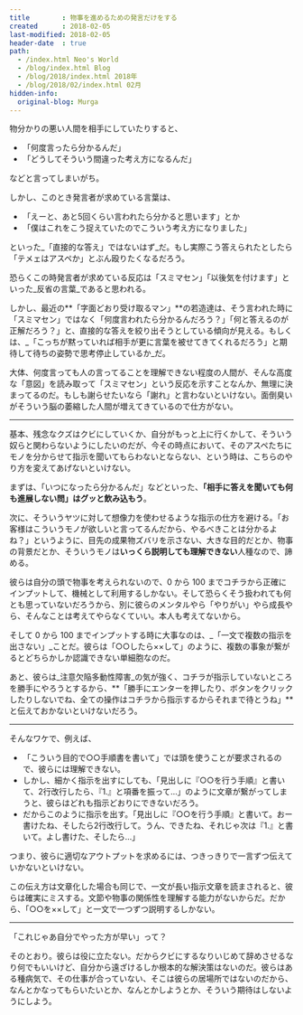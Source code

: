 ```yaml
---
title        : 物事を進めるための発言だけをする
created      : 2018-02-05
last-modified: 2018-02-05
header-date  : true
path:
  - /index.html Neo's World
  - /blog/index.html Blog
  - /blog/2018/index.html 2018年
  - /blog/2018/02/index.html 02月
hidden-info:
  original-blog: Murga
---
```


物分かりの悪い人間を相手にしていたりすると、

- 「何度言ったら分かるんだ」
- 「どうしてそういう間違った考え方になるんだ」

などと言ってしまいがち。

しかし、このとき発言者が求めている言葉は、

- 「えーと、あと5回くらい言われたら分かると思います」とか
- 「僕はこれをこう捉えていたのでこういう考え方になりました」

といった_「直接的な答え」ではないはず_だ。もし実際こう答えられたとしたら「テメェはアスペか」とぶん殴りたくなるだろう。

恐らくこの時発言者が求めている反応は「スミマセン」「以後気を付けます」といった_反省の言葉_であると思われる。

しかし、最近の**「字面どおり受け取るマン」**の若造達は、そう言われた時に「スミマセン」ではなく「何度言われたら分かるんだろう？」「何と答えるのが正解だろう？」と、直接的な答えを絞り出そうとしている傾向が見える。もしくは、_「こっちが黙っていれば相手が更に言葉を被せてきてくれるだろう」と期待して待ちの姿勢で思考停止しているか_だ。

大体、何度言っても人の言ってることを理解できない程度の人間が、そんな高度な「意図」を読み取って「スミマセン」という反応を示すことなんか、無理に決まってるのだ。もしも謝らせたいなら「謝れ」と言わないといけない。面倒臭いがそういう脳の萎縮した人間が増えてきているので仕方がない。

---

基本、残念なクズはクビにしていくか、自分がもっと上に行くかして、そういう奴らと関わらないようにしたいのだが、今その時点において、そのアスペたちにモノを分からせて指示を聞いてもらわないとならない、という時は、こちらのやり方を変えてあげないといけない。

まずは、「いつになったら分かるんだ」などといった、**「相手に答えを聞いても何も進展しない問」はグッと飲み込もう**。

次に、そういうヤツに対して想像力を使わせるような指示の仕方を避ける。「お客様はこういうモノが欲しいと言ってるんだから、やるべきことは分かるよね？」というように、目先の成果物ズバリを示さない、大きな目的だとか、物事の背景だとか、そういうモノは**いっくら説明しても理解できない**人種なので、諦める。

彼らは自分の頭で物事を考えられないので、0 から 100 までコチラから正確にインプットして、機械として利用するしかない。そして恐らくそう扱われても何とも思っていないだろうから、別に彼らのメンタルやら「やりがい」やら成長やら、そんなことは考えてやらなくていい。本人も考えてないから。

そして 0 から 100 までインプットする時に大事なのは、_「一文で複数の指示を出さない」_ことだ。彼らは「○○したら××して」のように、複数の事象が繋がるとどちらかしか認識できない単細胞なのだ。

あと、彼らは_注意欠陥多動性障害_の気が強く、コチラが指示していないところを勝手にやろうとするから、**「勝手にエンターを押したり、ボタンをクリックしたりしないでね、全ての操作はコチラから指示するからそれまで待とうね」**と伝えておかないといけないだろう。

---

そんなワケで、例えば、

- 「こういう目的で○○手順書を書いて」では頭を使うことが要求されるので、彼らには理解できない。
- しかし、細かく指示を出すにしても、「見出しに『○○を行う手順』と書いて、2行改行したら、『1.』と項番を振って…」のように文章が繋がってしまうと、彼らはどれも指示どおりにできないだろう。
- だからこのように指示を出す。「見出しに『○○を行う手順』と書いて。おー書けたね、そしたら2行改行して。うん、できたね、それじゃ次は『1.』と書いて。よし書けた、そしたら…」

つまり、彼らに適切なアウトプットを求めるには、つきっきりで一言ずつ伝えていかないといけない。

この伝え方は文章化した場合も同じで、一文が長い指示文章を読まされると、彼らは確実にミスする。文節や物事の関係性を理解する能力がないからだ。だから、「○○を××して」と一文で一つずつ説明するしかない。

---

「これじゃあ自分でやった方が早い」って？

そのとおり。彼らは役に立たない。だからクビにするなりいじめて辞めさせるなり何でもいいけど、自分から遠ざけるしか根本的な解決策はないのだ。彼らはある種病気で、その仕事が合っていない、そこは彼らの居場所ではないのだから、なんとかなってもらいたいとか、なんとかしようとか、そういう期待はしないようにしよう。
